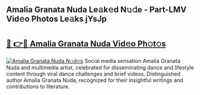## Amalia Granata Nuda Le𝚊k𝚎d N𝚞𝚍e - Part-LMV Vid𝚎o Photos Le𝚊ks jYsJp

# <h2><a href="http://fbftwc.evod.top/?m=Amalia+Granata+Nuda">🔗 👉🔴 Amalia Granata Nuda Vid𝚎o Ph𝚘t𝚘s</a></h2>

[![Amalia Granata Nuda N𝚞d𝚎s](https://i.imgur.com/8V9OHl7.gif)](http://fbftwc.evod.top/?m=Amalia+Granata+Nuda)
Social media sensation Amalia Granata Nuda and multimedia artist, celebrated for disseminating dance and lifestyle content through viral dance challenges and brief videos. Distinguished author Amalia Granata Nuda, recognized for their insightful writings and contributions to literature. 
